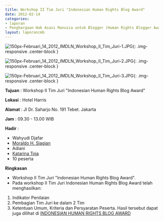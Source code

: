 ```yaml
---
title: Workshop II Tim Juri "Indonesian Human Rights Blog Award"
date: 2012-02-14
categories:
- laporan
- Penghargaan Hak Asasi Manusia untuk Blogger (Human Rights Blogger Award)
layout: laporancmb
---
```



![150px-Februari_14_2012_IMDLN_Workshop_II_Tim_Juri-1.JPG](/uploads/150px-Februari_14_2012_IMDLN_Workshop_II_Tim_Juri-1.JPG){: .img-responsive .center-block }

![150px-Februari_14_2012_IMDLN_Workshop_II_Tim_Juri-2.JPG](/uploads/150px-Februari_14_2012_IMDLN_Workshop_II_Tim_Juri-2.JPG){: .img-responsive .center-block }

![150px-Februari_14_2012_IMDLN_Workshop_II_Tim_Juri-3.JPG](/uploads/150px-Februari_14_2012_IMDLN_Workshop_II_Tim_Juri-3.JPG){: .img-responsive .center-block }


**Tujuan** : Workshop II Tim Juri "Indonesian Human Rights Blog Award"

**Lokasi** : Hotel Harris 

**Alamat** : Jl Dr. Saharjo No. 191 Tebet. Jakarta 

**Jam** : 09.30 - 13.00 WIB 

**Hadir** :
* Wahyudi Djafar
* [Moraldo H. Siagian](http://wiki.ciptamedia.org/wiki/Moraldo_H._Siagian)
* Adiani
* [Katarina Toja](http://wiki.ciptamedia.org/wiki/Katarina_Toja)
* 10 peserta 

**Ringkasan** 
* Workshop II Tim Juri "Indonesian Human Rights Blog Award". 
* Pada workshop II Tim Juri Indonesian Human Rights Blog Award telah menghasilkan: 
 1. Indikator Penilaian 
 2. Pembagian Tim Juri ke dalam 2 Tim
 3. Ketentuan Umum, Kriteria dan Persyaratan Peserta.
 Hasil tersebut dapat juga dilihat di [INDONESIAN HUMAN RIGHTS BLOG AWARD](http://www.hamblogger.org/peraturan-dan-ketentuan/)
